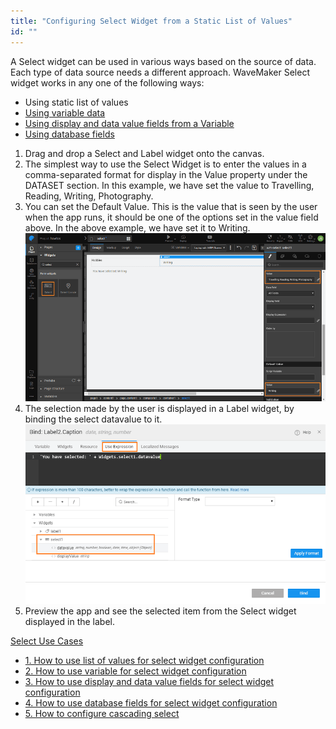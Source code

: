 ```yaml
---
title: "Configuring Select Widget from a Static List of Values"
id: ""
---
```


A Select widget can be used in various ways based on the source of data. Each type of data source needs a different approach. WaveMaker Select widget works in any one of the following ways:

- Using static list of values
- [Using variable data](/learn/how-tos/configuring-select-widget-variable/)
- [Using display and data value fields from a Variable](/learn/how-tos/configuring-select-widget-display-data-fields/)
- [Using database fields](/learn/how-tos/configuring-select-widget-database-fields/)

1. Drag and drop a Select and Label widget onto the canvas.
2. The simplest way to use the Select Widget is to enter the values in a comma-separated format for display in the Value property under the DATASET section. In this example, we have set the value to Travelling, Reading, Writing, Photography.
3. You can set the Default Value. This is the value that is seen by the user when the app runs, it should be one of the options set in the value field above. In the above example, we have set it to Writing. [![](/learn/assets/sel_list.png)](/learn/assets/sel_list.png)
4. The selection made by the user is displayed in a Label widget, by binding the select datavalue to it. [![](/learn/assets/sel_list_res.png)](/learn/assets/sel_list_res.png)
5. Preview the app and see the selected item from the Select widget displayed in the label.

[Select Use Cases](/learn/app-development/widgets/form-widgets/select-use-cases/)

- [1. How to use list of values for select widget configuration](#)
- [2. How to use variable for select widget configuration](/learn/how-tos/configuring-select-widget-variable/)
- [3. How to use display and data value fields for select widget configuration](/learn/how-tos/configuring-select-widget-display-data-fields/)
- [4. How to use database fields for select widget configuration](/learn/how-tos/configuring-select-widget-database-fields/)
- [5. How to configure cascading select](/learn/how-tos/configuring-cascading-select/)
